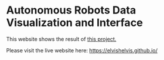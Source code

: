 # Autonomous Robots Data Visualization and Interface

This website shows the result of [this project.](https://github.com/dannyluo12/Autonomous_robot_data_visualization_and_interface)


Please visit the live website here: https://elvishelvis.github.io/
